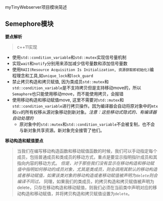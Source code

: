 myTinyWebserver项目模块简述

## Semephore模块

**要点解析**

>c++11实现

* 使用`std::condition_variable`和`std::mutex`实现信号量机制
* 实现`wait`和`notify`分别用来添加减少信号量数和添加信号量数
* 使用`RAII(Resource Acquisition Is Initialization, 资源获取即初始化)`编程理念和工具,如`unique_lock`和`lock_guard`
* 禁止拷贝构造和拷贝赋值, 因为类成员`std::mutex`和`std::condition_variable`是不支持拷贝但是支持移动move的，所以`Semaphore`也只能使用移动move，而不能使用拷贝，会报错
* 使用移动构造和移动赋值move, 这里不需要对`std::mutex`和`std::condition_variable`进行拷贝操作。因为编译器会自动将原对象中的`mtx`和`cv`的所有权移从源对象移动到新对象。*注意：这些移动式隐式的、有编译器自动处理的*
    * 原对象中的`std::mutex`和`std::condition_variable`不会被复制，也不会与新对象共享资源。新对象完全接管了他们。

**移动构造和赋值要点**

>当我们在编写移动构造函数和移动赋值函数的时候，我们可以手动指定每个成员，包括普通成员和类成员的移动方式，重点是要显示指明指针成员和其指向内容的移动方式。
>*但是，对于那些我们没有显示在移动构造和移动赋值中指明如何移动的成员对象，尤其是类成员，则会调用其默认的移动构造或者移动赋值，如果该类对象的移动构造或者移动赋值被声明为`delete`则会编译不同过。* 同理，如果我们的类成员，的拷贝构造和拷贝赋值被声明为delete，只存在移动构造和移动赋值，则我们必须在当前类中声明对应的移动构造和移动赋值，并将拷贝构造和拷贝赋值设置为`delete`。

